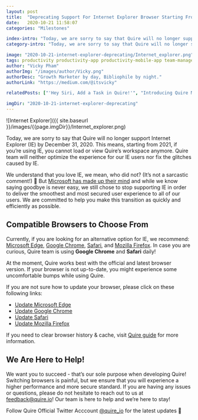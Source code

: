 ```yaml
---
layout: post
title:  "Deprecating Support For Internet Explorer Browser Starting From 2021"
date:   2020-10-21 11:58:07
categories: "Milestones"

index-intro: "Today, we are sorry to say that Quire will no longer support Internet Explorer (IE) by December 31, 2020. This means, starting from 2021, if you’re using IE, you cannot load or view Quire’s workspace anymore."
category-intro: "Today, we are sorry to say that Quire will no longer support Internet Explorer (IE) by December 31, 2020. This means, starting from 2021, if you’re using IE, you cannot load or view Quire’s workspace anymore."

image: "2020-10-21-internet-explorer-deprecating/Internet_explorer.png"
tags: productivity productivity-app productivity-mobile-app team-management-software work-management-software team-communication team-productivity task-scheduling-software increase-productivity remote-team to-do-list-app working-remotely remote-teams task-management task-management-software project-management-software productivity-tips to-do-list task-list teamwork Internet-explorer IE Browser Google-Chrome Microsoft-Edge Safari Mozilla-Firefox
author: "Vicky Pham"
authorImg: "/images/author/Vicky.png"
authorDesc: "Growth Marketer by day, Bibliophile by night."
authorLink: "https://medium.com/@itsvicky"

relatedPosts: ["'Hey Siri, Add a Task in Quire!'", "Introducing Quire Mobile 5.0 and Everything You Need to Know", "Quire Mobile 3.0: Kanban Board comes to Mobile App"]

imgDir: "2020-10-21-internet-explorer-deprecating"
---
```


![Internet Explorer]({{ site.baseurl }}/images/{{page.imgDir}}/Internet_explorer.png)

Today, we are sorry to say that Quire will no longer support Internet Explorer (IE) by December 31, 2020. This means, starting from 2021, if you’re using IE, you cannot load or view Quire’s workspace anymore. Quire team will neither optimize the experience for our IE users nor fix the glitches caused by IE. 

We understand that you love IE, we mean, who did not? (It’s not a sarcastic comment!) 🤫 But [Microsoft has made up their mind](https://techcommunity.microsoft.com/t5/microsoft-365-blog/microsoft-365-apps-say-farewell-to-internet-explorer-11-and/ba-p/1591666) and while we know saying goodbye is never easy, we still chose to stop supporting IE in order to deliver the smoothest and most secured user experience to all of our users. We are committed to help you make this transition as quickly and efficiently as possible. 

## Compatible Browsers to Choose From

Currently, if you are looking for an alternative option for IE, we recommend: [Microsoft Edge](https://www.microsoft.com/en-us/edge), [Google Chrome](https://www.google.com/chrome/), [Safari](https://www.apple.com/safari/), and [Mozilla Firefox](https://www.mozilla.org/en-US/firefox/). In case you are curious, Quire team is using **Google Chrome** and **Safari** daily! 

At the moment, Quire works best with the official and latest browser version. If your browser is not up-to-date, you might experience some uncomfortable bumps while using Quire.

If you are not sure how to update your browser, please click on these following links:

* [Update Microsoft Edge](https://www.microsoft.com/en-us/edge)
* [Update Google Chrome](https://support.google.com/chrome/answer/95414)
* [Update Safari](https://support.apple.com/en-us/HT204416)
* [Update Mozilla Firefox](https://support.mozilla.org/en-US/kb/update-firefox-latest-version)

<p class="notice">If you need to clear browser history & cache, visit <a href="https://quire.io/guide/clear-cache/">Quire guide</a> for more information.</p>

## We Are Here to Help!

We want you to succeed - that’s our sole purpose when developing Quire! Switching browsers is painful, but we ensure that you will experience a higher performance and more secure standard. If you are having any issues or questions, please do not hesitate to reach out to us at feedback@quire.io! Our team is here to help and we’re here to stay!

Follow Quire Official Twitter Acccount [@quire_io](https://twitter.com/quire_io) for the latest updates 🥳

[jekyll]:      http://jekyllrb.com
[jekyll-gh]:   https://github.com/jekyll/jekyll
[jekyll-help]: https://github.com/jekyll/jekyll-help